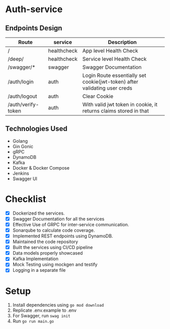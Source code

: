 # Auth-service

## Endpoints Design

| Route              | service     | Description                                                               |
| ------------------ | ----------- | ------------------------------------------------------------------------- |
| /                  | healthcheck | App level Health Check                                                    |
| /deep/             | healthcheck | Service level Health Check                                                |
| /swagger/\*        | swagger     | Swagger Documentation                                                     |
| /auth/login        | auth        | Login Route essentially set cookie(jwt-token) after validating user creds |
| /auth/logout       | auth        | Clear Cookie                                                              |
| /auth/verify-token | auth        | With valid jwt token in cookie, it returns claims stored in that          |

## Technologies Used

- Golang
- Gin Gonic
- gRPC
- DynamoDB
- Kafka
- Docker & Docker Compose
- Jenkins
- Swagger UI

# Checklist

- [x] Dockerized the services.
- [x] Swagger Documentation for all the services
- [x] Effective Use of GRPC for inter-service communication.
- [x] Sonarqube to calculate code coverage.
- [x] Implemented REST endpoints using DynamoDB.
- [x] Maintained the code repository
- [x] Built the services using CI/CD pipeline
- [x] Data models properly showcased
- [x] Kafka Implementation
- [x] Mock Testing using mockgen and testify
- [x] Logging in a separate file

# Setup

1. Install dependencies using `go mod download`
2. Replicate .env.example to .env
3. For Swagger, run `swag init`
4. Run `go run main.go`
